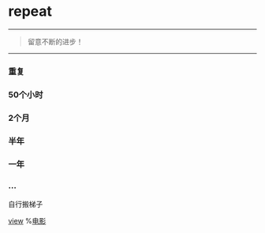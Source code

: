 # repeat

---
> 留意不断的进步！
---

### 重复

### 50个小时

### 2个月

### 半年

### 一年

### ...

自行搬梯子

[view](https://yongheng2016.github.io/repeat/)
%[电影](http://markdown.xiaoshujiang.com/media/movie.ogg)
